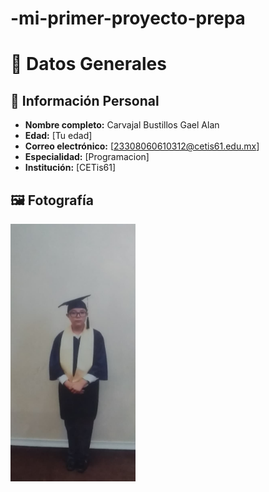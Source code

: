 # -mi-primer-proyecto-prepa

# 📄 Datos Generales

## 👤 Información Personal
- **Nombre completo:** Carvajal Bustillos Gael Alan
- **Edad:**  [Tu edad]  
- **Correo electrónico:** [23308060610312@cetis61.edu.mx]  
- **Especialidad:** [Programacion]  
- **Institución:** [CETis61]  

## 🖼️ Fotografía  
<img src="gael.jpeg" alt="Mi Foto" width="200">



